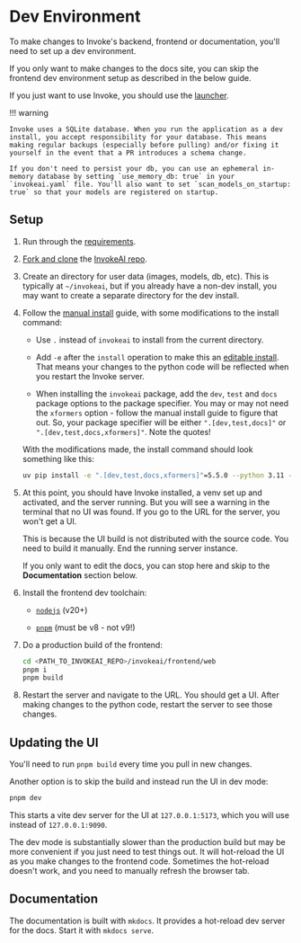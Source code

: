 # Dev Environment

To make changes to Invoke's backend, frontend or documentation, you'll need to set up a dev environment.

If you only want to make changes to the docs site, you can skip the frontend dev environment setup as described in the below guide.

If you just want to use Invoke, you should use the [launcher][launcher link].

!!! warning

    Invoke uses a SQLite database. When you run the application as a dev install, you accept responsibility for your database. This means making regular backups (especially before pulling) and/or fixing it yourself in the event that a PR introduces a schema change.

    If you don't need to persist your db, you can use an ephemeral in-memory database by setting `use_memory_db: true` in your `invokeai.yaml` file. You'll also want to set `scan_models_on_startup: true` so that your models are registered on startup.

## Setup

1. Run through the [requirements][requirements link].

2. [Fork and clone][forking link] the [InvokeAI repo][repo link].

3. Create an directory for user data (images, models, db, etc). This is typically at `~/invokeai`, but if you already have a non-dev install, you may want to create a separate directory for the dev install.

4. Follow the [manual install][manual install link] guide, with some modifications to the install command:

      - Use `.` instead of `invokeai` to install from the current directory.

      - Add `-e` after the `install` operation to make this an [editable install][editable install link]. That means your changes to the python code will be reflected when you restart the Invoke server.

      - When installing the `invokeai` package, add the `dev`, `test` and `docs` package options to the package specifier. You may or may not need the `xformers` option - follow the manual install guide to figure that out. So, your package specifier will be either `".[dev,test,docs]"` or `".[dev,test,docs,xformers]"`. Note the quotes!

     With the modifications made, the install command should look something like this:

      ```sh
      uv pip install -e ".[dev,test,docs,xformers]"=5.5.0 --python 3.11 --python-preference only-managed --index=https://download.pytorch.org/whl/cu124 --reinstall
      ```

5. At this point, you should have Invoke installed, a venv set up and activated, and the server running. But you will see a warning in the terminal that no UI was found. If you go to the URL for the server, you won't get a UI.

      This is because the UI build is not distributed with the source code. You need to build it manually. End the running server instance.

      If you only want to edit the docs, you can stop here and skip to the **Documentation** section below.

6. Install the frontend dev toolchain:

      - [`nodejs`](https://nodejs.org/) (v20+)

      - [`pnpm`](https://pnpm.io/8.x/installation) (must be v8 - not v9!)

7. Do a production build of the frontend:

      ```sh
      cd <PATH_TO_INVOKEAI_REPO>/invokeai/frontend/web
      pnpm i
      pnpm build
      ```

8. Restart the server and navigate to the URL. You should get a UI. After making changes to the python code, restart the server to see those changes.

## Updating the UI

You'll need to run `pnpm build` every time you pull in new changes.

Another option is to skip the build and instead run the UI in dev mode:

```sh
pnpm dev
```

This starts a vite dev server for the UI at `127.0.0.1:5173`, which you will use instead of `127.0.0.1:9090`.

The dev mode is substantially slower than the production build but may be more convenient if you just need to test things out. It will hot-reload the UI as you make changes to the frontend code. Sometimes the hot-reload doesn't work, and you need to manually refresh the browser tab.

## Documentation

The documentation is built with `mkdocs`. It provides a hot-reload dev server for the docs. Start it with `mkdocs serve`.

[launcher link]: ../installation/quick_start.md
[forking link]: https://docs.github.com/en/pull-requests/collaborating-with-pull-requests/working-with-forks/fork-a-repo
[requirements link]: ../installation/requirements.md
[repo link]: https://github.com/invoke-ai/InvokeAI
[manual install link]: ../installation/manual.md
[editable install link]: https://pip.pypa.io/en/latest/cli/pip_install/#cmdoption-e
